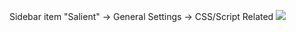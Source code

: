 
Sidebar item "Salient" -> General Settings -> CSS/Script Related
![](https://i.imgur.com/2pA53x4.png)
